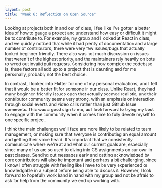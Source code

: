 ```yaml
---
layout: post
title: "Week 6: Reflection on Open Source"
---
```


Looking at projects both in and out of class, I feel like I've gotten a better idea of how to gauge a project and understand how easy or difficult it might be to contribute to. For example, my group and I looked at React in class, and we quickly noticed that while it had plenty of documentation and a large number of contributors, there were very few issues/bugs that actually looked beginner friendly. There also was not much discussion on issues that weren't of the highest priority, and the maintainers rely heavily on bots to weed out invalid pull requests. Considering how complex the codebase is, these factors all add up to a project that is daunting and for me personally, probably not the best choice. 

<!--more-->

In contrast, I looked into Flutter for one of my personal evaluations, and I felt that it would be a better fit for someone in our class. Unlike React, they had many beginner-friendly issues open that actually seemed realistic, and their contributor community seems very strong, with an emphasis on interaction through social events and video calls rather than just Github Issue comments. This was a good sign to me, as I look forward to trying my best to engage with the community when it comes time to fully devote myself to one specific project.

I think the main challenges we'll face are more likely to be related to team management, or making sure that everyone is contributing an equal amount and getting their voice heard. It's important that we consistently communicate where we're at and what our current goals are, especially since many of us are so used to diving into CS assignments on our own in past classes. Sending out messages early and getting acknowledged by core contributors will also be important and perhaps a bit challenging, since I know I often struggle with feeling like I have to be very experienced or knowledgable in a subject before being able to discuss it. However, I look forward to hopefully work hand in hand with my group and not be afraid to ask for help from the community we end up working with.